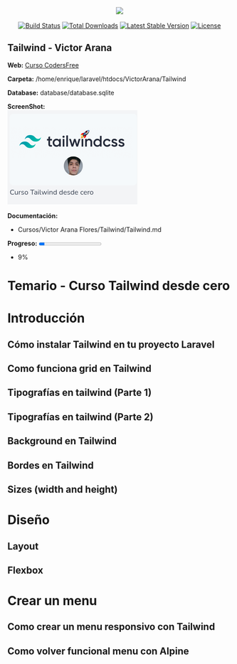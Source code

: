 <p align="center"><a href="https://laravel.com" target="_blank"><img src="https://raw.githubusercontent.com/laravel/art/master/logo-lockup/5%20SVG/2%20CMYK/1%20Full%20Color/laravel-logolockup-cmyk-red.svg" width="400"></a></p>

<p align="center">
<a href="https://travis-ci.org/laravel/framework"><img src="https://travis-ci.org/laravel/framework.svg" alt="Build Status"></a>
<a href="https://packagist.org/packages/laravel/framework"><img src="https://img.shields.io/packagist/dt/laravel/framework" alt="Total Downloads"></a>
<a href="https://packagist.org/packages/laravel/framework"><img src="https://img.shields.io/packagist/v/laravel/framework" alt="Latest Stable Version"></a>
<a href="https://packagist.org/packages/laravel/framework"><img src="https://img.shields.io/packagist/l/laravel/framework" alt="License"></a>
</p>

## Tailwind - Victor Arana

**Web:**
[Curso CodersFree](https://codersfree.com/courses-status/curso-tailwind-desde-cero?current_id=44)

**Carpeta:**
/home/enrique/laravel/htdocs/VictorArana/Tailwind

**Database:**
database/database.sqlite

**ScreenShot:**
<br>
<img src="imagenes/Tailwind-Curso.png">

**Documentación:**
- Cursos/Victor Arana Flores/Tailwind/Tailwind.md

**Progreso:**
<progress value="9" max="100"></progress>
- 9%

# Temario - Curso Tailwind desde cero
# Introducción
## Cómo instalar Tailwind en tu proyecto Laravel
## Como funciona grid en Tailwind
## Tipografías en tailwind (Parte 1)
## Tipografías en tailwind (Parte 2)
## Background en Tailwind
## Bordes en Tailwind
## Sizes (width and height)
# Diseño
## Layout
## Flexbox
# Crear un menu
## Como crear un menu responsivo con Tailwind
## Como volver funcional menu con Alpine


